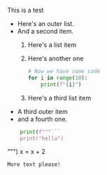 This is a test

- Here's an outer list.
- And a second item.
  1. Here's a list item
  2. Here's another one

     ```python
     # Now we have some code
     for i in range(10):
         print(f"{i}")
     ```

  3. Here's a third list item
- A third outer item
- and a fourth one.

```python
    print(f"""```
    print("hello")
```
""")
    x = x + 2
```
More text please!

